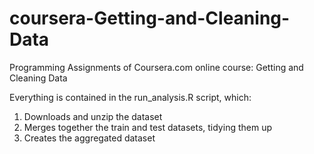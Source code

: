 coursera-Getting-and-Cleaning-Data
==================================
Programming Assignments of Coursera.com online course: Getting and Cleaning Data

Everything is contained in the run_analysis.R script, which:

1.  Downloads and unzip the dataset
2.  Merges together the train and test datasets, tidying them up
3.  Creates the aggregated dataset
